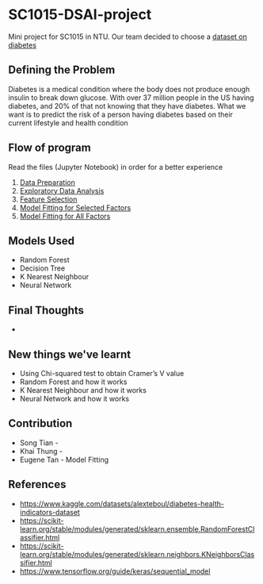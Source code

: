 # SC1015-DSAI-project
Mini project for SC1015 in NTU. Our team decided to choose a [dataset on diabetes](https://www.kaggle.com/datasets/alexteboul/diabetes-health-indicators-dataset)
## Defining the Problem
Diabetes is a medical condition where the body does not produce enough insulin to break down glucose. With over 37 million people in the US having diabetes, and 20% of that not knowing that they have diabetes.
What we want is to predict the risk of a person having diabetes based on their current lifestyle and health condition
## Flow of program
Read the files (Jupyter Notebook) in order for a better experience
1. [Data Preparation](https://github.com/songtian17/SC1015-DSAI-project/blob/main/Data_Preparation.ipynb)
2. [Exploratory Data Analysis](https://github.com/songtian17/SC1015-DSAI-project/blob/main/EDA.ipynb)
3. [Feature Selection](https://github.com/songtian17/SC1015-DSAI-project/blob/main/Feature_Selection.ipynb)
4. [Model Fitting for Selected Factors](https://github.com/songtian17/SC1015-DSAI-project/blob/main/Model_Fitting_Limited_Column.ipynb)
5. [Model Fitting for All Factors](https://github.com/songtian17/SC1015-DSAI-project/blob/main/Model_Fitting_All_Column.ipynb)
## Models Used
- Random Forest
- Decision Tree
- K Nearest Neighbour
- Neural Network
## Final Thoughts
- 
## New things we've learnt
- Using Chi-squared test to obtain Cramer’s V value
- Random Forest and how it works
- K Nearest Neighbour and how it works
- Neural Network and how it works
## Contribution
- Song Tian - 
- Khai Thung - 
- Eugene Tan - Model Fitting
## References
- https://www.kaggle.com/datasets/alexteboul/diabetes-health-indicators-dataset
- https://scikit-learn.org/stable/modules/generated/sklearn.ensemble.RandomForestClassifier.html
- https://scikit-learn.org/stable/modules/generated/sklearn.neighbors.KNeighborsClassifier.html
- https://www.tensorflow.org/guide/keras/sequential_model
